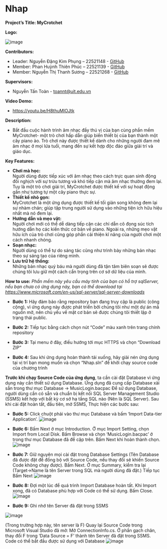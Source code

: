 # Nhap

**Project’s Title: MyCrotchet**


**Logo:** 

![image](https://github.com/SBPhungNguyen/IT008.O14_DoAn/assets/145027338/679bad33-95ba-4ecf-967e-3a25b30fe611)


**Contributors:**
-	Leader: Nguyễn Đặng Kim Phụng – 22521148 - [GitHub](https://github.com/SBPhungNguyen)
-	Member: Phan Huỳnh Thiên Phúc – 22521139 - [GitHub](https://github.com/thienphuc1606)
-	Member: Nguyễn Thị Thanh Sương – 22521268 - [GitHub](https://github.com/nguyenthithanhsuong)

**Supervisors:**
- Nguyễn Tấn Toàn - toannt@uit.edu.vn

**Video Demo:**
- https://youtu.be/H8thuMIOJtk

**Description:**
- Bắt đầu cuộc hành trình âm nhạc đầy thú vị của bạn cùng phần mềm MyCrotchet- một trò chơi hấp dẫn giúp biến thiết bị của bạn thành một cây piano ảo. Trò chơi này được thiết kế dành cho những người đam mê âm nhạc ở mọi lứa tuổi, mang đến sự kết hợp độc đáo giữa giải trí và giáo dục.

**Key Features:**
-	**Chơi mà học:** <br>
Người dùng được tiếp xúc với âm nhạc theo cách trực quan sinh động đối nghịch với sự trừu tương và khó tiếp cận mà âm nhạc thường đem lại. Tuy là một trò chơi giải trí, MyCrotchet được thiết kế với sự hoạt động gần như tương tự một cây piano thực sự. <br>
-	**Thiết kế nhỏ gọn:** <br>
MyCrotchet là một ứng dụng được thiết kế tối giản song không đem lại sự nhàm chán; giúp tập trung người sử dụng vào những tiện ích hữu hiệu nhất mà nó đem lại. <br>
-	**Hướng dẫn và mẹo vặt:** <br>
Người chơi mới có thể dễ dàng tiếp cận các chỉ dẫn cô đọng súc tích hướng dẫn họ các kiến thức cơ bản về piano. Ngoài ra, những mẹo vặt hữu ích của trò chơi cũng góp phần cải thiện kĩ năng của người chơi một cách nhanh chóng. <br>
-	**Soạn nhạc:** <br>
Người dùng có thể tự do sáng tác cũng như trình bày những bản nhạc theo sự sáng tạo của riêng mình. <br>
-	**Lưu trữ hệ thống:** <br>
Những bản nhạc quý báu mà người dùng đã tận tâm biên soạn sẽ được chúng tôi lưu giữ một cách cẩn trọng trên cơ sở dữ liệu của mình. <br>

**How to use:**
*Phần mềm này yêu cầu máy tính của bạn có hỗ trợ sqlServer, nếu bạn chưa có ứng dụng  này, bạn có thể download tại https://www.microsoft.com/en-us/sql-server/sql-server-downloads* <br>
-	**Bước 1:** Hãy đảm bảo rằng repository bạn đang truy cập là public (công cộng), vì ứng dụng này được phát triển bởi chúng tôi như một dự án mã nguồn mở, nên chủ yếu về mặt cơ bản sẽ được chúng tôi thiết lập ở trạng thái public.

-	**Bước 2:** Tiếp tục bằng cách chọn nút “Code” màu xanh trên trang chính repository

-	**Bước 3:** Tại menu ở đây, điều hướng tới mục HTTPS và chọn “Download ZIP”

-	**Bước 4:** Sau khi ứng dụng hoàn thành tải xuống, hãy giải nén ứng dụng tại vị trí bạn mong muốn và chọn “Nhap.sln” để khởi chạy source code của chương trình

**Trước khi chạy Source Code của ứng dụng**, ta cần cài đặt Database vì ứng dụng này cần thiết sử dụng Database. Ứng dụng đã cung cấp Database xài sẵn trong thư mục Database -> MusicLogin.bacpac
Để sử dụng Database, người dùng cần có sẵn và chuẩn bị kết nối SQL Server Management Studio (SSMS) kết hợp với bất kỳ cơ sở hạ tầng SQL nào (Nên là SQL Server).
Sau khi cài đặt hoàn tất, đầu tiên, mở SSMS, Thực hiện các bước sau:

-	**Bước 5:** Click chuột phải vào thư mục Database và bấm ‘Import Data-tier Application’.
![image](https://github.com/SBPhungNguyen/IT008.O14_DoAn/assets/145027338/3a7de3f1-43ff-40c6-8cff-f5b9fb2a20bc)

-	**Bước 6:** Bấm Next ở mục Introduction. Ở mục Import Setting, chọn Import from Local Disk. Bấm Browse và chọn ‘MusicLogin.bacpac’ ở trong thư mục Database đã đề cập trên. Bấm Next khi hoàn thành chọn.
![image](https://github.com/SBPhungNguyen/IT008.O14_DoAn/assets/145027338/498944dd-b6cb-4416-a21e-6dad157e0491)

-	**Bước 7:** Giữ nguyên mọi cài đặt trong Database Settings (Tên Database đã được đặt để đồng bộ với Source Code, nếu thay đổi sẽ khiến Source Code không chạy được). Bấm Next. Ở mục Summary, kiểm tra lại (Target->Name là tên Server trong SQL mà người dùng đã đặt.) Tiếp tục Bấm Next
![image](https://github.com/SBPhungNguyen/IT008.O14_DoAn/assets/145027338/14b449c0-bd14-47e0-8adc-c2363d66310e)

-	**Bước 8:** Đợi một lúc để quá trình Import Database hoàn tất. Khi Import xong, đã có Database phù hợp với Code có thể sử dụng. Bấm Close.
![image](https://github.com/SBPhungNguyen/IT008.O14_DoAn/assets/145027338/3542dddf-dc76-455c-ac91-0522c6434afb)

-	**Bước 9:** Ghi nhớ tên Server đã đặt trong SSMS
  
  ![image](https://github.com/SBPhungNguyen/IT008.O14_DoAn/assets/145027338/41e872ae-c3d9-4158-bf3a-b7568b58a682)

(Trong trường hợp này, tên server là F)
Quay lại Source Code trong Microsoft Visual Studio đã mở: Mở ConnectionInfo.cs. Ở phần gạch chân, thay đổi F trong ‘Data Source = F’ thành tên Server đã đặt trong SSMS. Code có thể bắt đầu được sử dụng với Database
![image](https://github.com/SBPhungNguyen/IT008.O14_DoAn/assets/145027338/bd766a75-fe24-410b-b4af-fba7de7be947)
